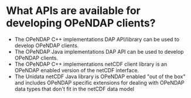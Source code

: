 # What APIs are available for developing OPeNDAP clients?

* The OPeNDAP C++ implementations DAP API/library can be used to develop OPeNDAP clients.
* The OPeNDAP Java implementations DAP API can be used to develop OPeNDAP clients.
* The OPeNDAP C++ implementations netCDF client library is an OPeNDAP enabled version of the netCDF interface.
* The Unidata netCDF Java library is OPeNDAP enabled "out of the box" and includes OPeNDAP specific extensions for dealing with OPeNDAP data types that don't fit in the netCDF data model